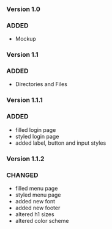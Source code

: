 ### Version 1.0

### ADDED

* Mockup

### Version 1.1

### ADDED

* Directories and Files

### Version 1.1.1

### ADDED

* filled login page
* styled login page
* added label, button and input styles

### Version 1.1.2

### CHANGED

* filled menu page
* styled menu page
* added new font
* added new footer
* altered h1 sizes
* altered color scheme